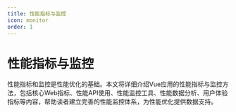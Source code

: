 ```yaml
---
title: 性能指标与监控
icon: monitor
order: 1
---
```


# 性能指标与监控

性能指标和监控是性能优化的基础。本文将详细介绍Vue应用的性能指标与监控方法，包括核心Web指标、性能API使用、性能监控工具、性能数据分析、用户体验指标等内容，帮助读者建立完善的性能监控体系，为性能优化提供数据支持。
